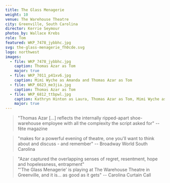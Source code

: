 ```yaml
---
title: The Glass Menagerie
weight: 10
venue: The Warehouse Theatre
city: Greenville, South Carolina
director: Kerrie Seymour
photos_by: Wallace Krebs
role: Tom
featured: WKP_7478_jybbhc.jpg
svg: the-glass-menagerie_fh0cde.svg
logo: northwest
images:
  - file: WKP_7478_jybbhc.jpg
    caption: Thomas Azar as Tom
    major: true
  - file: WKP_7011_p41xv6.jpg
    caption: Mimi Wyche as Amanda and Thomas Azar as Tom
  - file: WKP_6623_me3jia.jpg
    caption: Thomas Azar as Tom
  - file: WKP_6812_ttbpwl.jpg
    caption: Kathryn Hinton as Laura, Thomas Azar as Tom, Mimi Wyche as Amanda
    major: true
---
```


> "Thomas Azar [...] reflects the internally ripped-apart shoe-warehouse employee with all the complexity the script asked for" -- fête magazine

> "makes for a powerful evening of theatre, one you'll want to think about and discuss - and remember" -- Broadway World South Carolina

> "Azar captured the overlapping senses of regret, resentment, hope and hopelessness, entrapment"  
"'The Glass Menagerie' is playing at The Warehouse Theatre in Greenville, and it is… as good as it gets" -- Carolina Curtain Call
